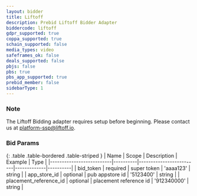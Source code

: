 ```yaml
---
layout: bidder
title: Liftoff
description: Prebid Liftoff Bidder Adapter
biddercode: liftoff
gdpr_supported: true
coppa_supported: true
schain_supported: false
media_types: video
safeframes_ok: false
deals_supported: false
pbjs: false
pbs: true
pbs_app_supported: true
prebid_member: false
sidebarType: 1
---
```


### Note

The Liftoff Bidding adapter requires setup before beginning. Please contact us at <platform-ssp@liftoff.io>.

### Bid Params

{: .table .table-bordered .table-striped }
| Name                     | Scope    | Description             | Example     | Type     |
|--------------------------|----------|-------------------------|-------------|----------|
| bid_token                | required | super token             | 'aaaa123'   | string   |
| app_store_id             | optional | pub appstore id         | '5123400'   | string   |
| placement_reference_id   | optional | placement reference id  | '912340000' | string   |

